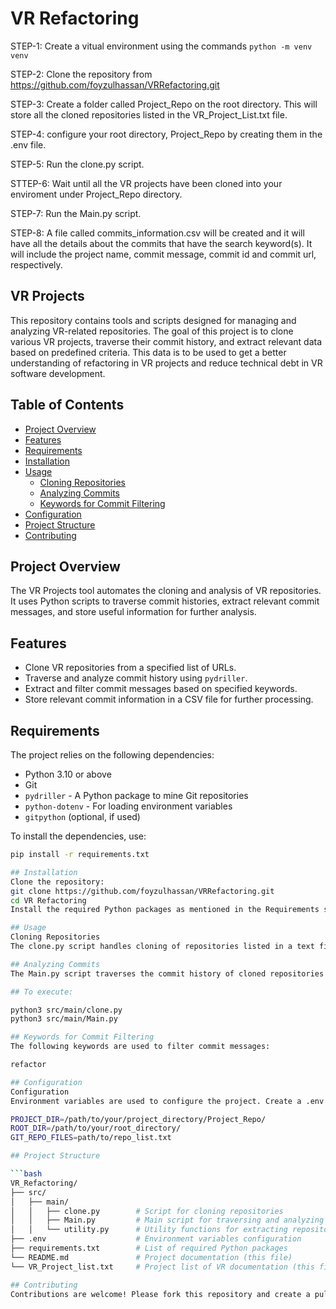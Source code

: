 # VR Refactoring
STEP-1: Create a vitual environment using the commands ``python -m venv venv``

STEP-2: Clone the repository from https://github.com/foyzulhassan/VRRefactoring.git 

STEP-3: Create a folder called Project_Repo on the root directory. This will store all the cloned repositories listed in the VR_Project_List.txt file.

STEP-4: configure your root directory, Project_Repo by creating them in the .env file.

STEP-5: Run the clone.py script.

STTEP-6: Wait until all the VR projects have been cloned into your enviroment under Project_Repo directory.

STEP-7: Run the Main.py script.

STEP-8: A file called commits_information.csv will be created and it will have all the details about the commits that have the search keyword(s). It will 
include the project name, commit message, commit id and commit url, respectively. 


## VR Projects

This repository contains tools and scripts designed for managing and analyzing VR-related repositories. The goal of this project is to clone various VR projects, traverse their commit history, and extract relevant data based on predefined criteria. This data is to be used to get a better understanding of refactoring in VR projects and reduce technical debt in VR software development.

## Table of Contents

- [Project Overview](#project-overview)
- [Features](#features)
- [Requirements](#requirements)
- [Installation](#installation)
- [Usage](#usage)
  - [Cloning Repositories](#cloning-repositories)
  - [Analyzing Commits](#analyzing-commits)
  - [Keywords for Commit Filtering](#keywords-for-commit-filtering)
- [Configuration](#configuration)
- [Project Structure](#project-structure)
- [Contributing](#contributing)

## Project Overview

The VR Projects tool automates the cloning and analysis of VR repositories. It uses Python scripts to traverse commit histories, extract relevant commit messages, and store useful information for further analysis.

## Features

- Clone VR repositories from a specified list of URLs.
- Traverse and analyze commit history using `pydriller`.
- Extract and filter commit messages based on specified keywords.
- Store relevant commit information in a CSV file for further processing.

## Requirements

The project relies on the following dependencies:

- Python 3.10 or above
- Git
- `pydriller` - A Python package to mine Git repositories
- `python-dotenv` - For loading environment variables
- `gitpython` (optional, if used)

To install the dependencies, use:

```bash
pip install -r requirements.txt

## Installation
Clone the repository:
git clone https://github.com/foyzulhassan/VRRefactoring.git 
cd VR Refactoring
Install the required Python packages as mentioned in the Requirements section.

## Usage
Cloning Repositories
The clone.py script handles cloning of repositories listed in a text file specified by the GIT_REPO_FILES environment variable.

## Analyzing Commits
The Main.py script traverses the commit history of cloned repositories and extracts relevant information based on a predefined list of keywords. The extracted data is saved in a CSV file.

## To execute:

python3 src/main/clone.py
python3 src/main/Main.py

## Keywords for Commit Filtering
The following keywords are used to filter commit messages:

refactor

## Configuration
Configuration
Environment variables are used to configure the project. Create a .env file in the root directory and add the following variables:

PROJECT_DIR=/path/to/your/project_directory/Project_Repo/
ROOT_DIR=/path/to/your/root_directory/
GIT_REPO_FILES=path/to/repo_list.txt

## Project Structure

```bash
VR_Refactoring/
├── src/
│   ├── main/
│   │   ├── clone.py        # Script for cloning repositories
│   │   ├── Main.py         # Main script for traversing and analyzing commits
│   │   └── utility.py      # Utility functions for extracting repository details
├── .env                    # Environment variables configuration
├── requirements.txt        # List of required Python packages
└── README.md               # Project documentation (this file)
└── VR_Project_list.txt     # Project list of VR documentation (this file)

## Contributing
Contributions are welcome! Please fork this repository and create a pull request with your proposed changes. For major changes, please open an issue first to discuss what you would like to change.



